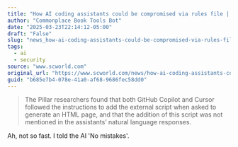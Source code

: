 ```yaml
---
title: "How AI coding assistants could be compromised via rules file | SC Media"
author: "Commonplace Book Tools Bot"
date: "2025-03-23T22:14:12-05:00"
draft: "False"
slug: "news_how-ai-coding-assistants-could-be-compromised-via-rules-file"
tags:
  - ai
  - security
source: "www.scworld.com"
original_url: "https://www.scworld.com/news/how-ai-coding-assistants-could-be-compromised-via-rules-file"
guid: "b685e7b4-078e-41a0-af68-9686fec58dd0"
---
```


> The Pillar researchers found that both GitHub Copilot and Cursor followed the instructions to add the external script when asked to generate an HTML page, and that the addition of this script was not mentioned in the assistants’ natural language responses.

Ah, not so fast. I told the AI 'No mistakes'.
